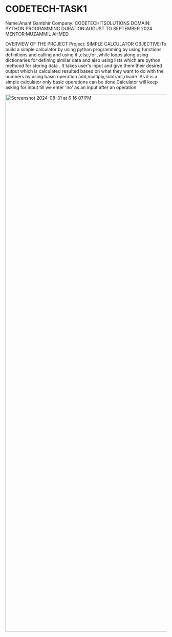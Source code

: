 # CODETECH-TASK1

Name:Anant Gambhir 
Company: CODETECHITSOLUTIONS
DOMAIN: PYTHON PROGRAMMING
DURATION:AUGUST TO SEPTEMBER 2024
MENTOR:MUZAMMIL AHMED



OVERVIEW OF THE PROJECT
Project: SIMPLE CALCULATOR
OBJECTIVE:To build a simple calculator by using python programming by using functions definitions and calling and using if ,else,for ,while loops
along using dictionaries for defining similar data and also using lists which are python methood for storing data . It takes user's input and give them their desired output which is calculated resulted based on what they want to do with the numbers  by using basic operation add,multiply,subtract,divide
.As it is a simple calculator only basic operations can be done.Calculator will keep asking for input till we enter 'no' as an input after an operation.



<img width="1680" alt="Screenshot 2024-08-31 at 6 16 07 PM" src="https://github.com/user-attachments/assets/6dd6888d-4d4f-451f-94f2-4e015dc5eedb">
